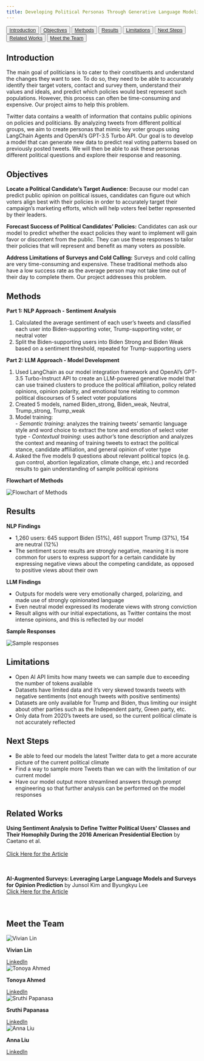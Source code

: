 ```yaml
---
title: Developing Political Personas Through Generative Language Modeling
---
```


<link rel="stylesheet" type="text/css" href="style.css">

<button><a href="#Introduction">Introduction</a></button>
<button><a href="#Objectives">Objectives</a></button>
<button><a href="#Methods">Methods</a></button>
<button><a href="#Results">Results</a></button>
<button><a href="#Limitations">Limitations</a></button>
<button><a href="#Next">Next Steps</a></button>
<button><a href="#RelatedW">Related Works</a></button>
<button><a href="#Meet">Meet the Team</a></button>


## Introduction
<p id="Introduction">
  <span class="new-line">The main goal of politicians is to cater to their constituents and understand the changes they want to see. To do so, they need to be able to accurately identify their target voters, contact and survey them, understand their values and ideals, and predict which policies would best represent such populations. However, this process can often be time-consuming and expensive. Our project aims to help this problem. </span>
  
  <span style="margin-top: 20px;" class="new-line">Twitter data contains a wealth of information that contains public opinions on policies and politicians. By analyzing tweets from different political groups, we aim to create personas that mimic key voter groups using LangChain Agents and OpenAI’s GPT-3.5 Turbo API. Our goal is to develop a model that can generate new data to predict real voting patterns based on previously posted tweets. We will then be able to ask these personas different political questions and explore their response and reasoning. </span>
</p>

## Objectives
<p id="Objectives">
  <span class="new-line"><strong>Locate a Political Candidate’s Target Audience:</strong>
  Because our model can predict public opinion on political issues, candidates can figure out which voters align best with their policies in order to accurately target their campaign’s marketing efforts, which will help voters feel better represented by their leaders.</span>
    
  <span style="margin-top: 20px;" class="new-line"><strong>Forecast Success of Political Candidates’ Policies:</strong>
  Candidates can ask our model to predict whether the exact policies they want to implement will gain favor or discontent from the public. They can use these responses to tailor their policies that will represent and benefit as many voters as possible.</span>


  <span style="margin-top: 20px;" class="new-line"><strong>Address Limitations of Surveys and Cold Calling:</strong>
  Surveys and cold calling are very time-consuming and expensive. These traditional methods also have a low success rate as the average person may not take time out of their day to complete them. Our project addresses this problem.</span>

</p>

## Methods
<p id="Methods">
  <span class="new-line"><strong>Part 1: NLP Approach - Sentiment Analysis</strong></span>
  <ol>
    <li>Calculated the average sentiment of each user’s tweets and classified each user into Biden-supporting voter, Trump-supporting voter, or neutral voter</li>
    <li>Split the Biden-supporting users into Biden Strong and Biden Weak based on a sentiment threshold, repeated for Trump-supporting users</li>
  </ol>

  <span style="margin-top: 20px;" class="new-line"><strong>Part 2: LLM Approach - Model Development</strong></span>
  <ol>
    <li>Used LangChain as our model integration framework and OpenAI’s GPT-3.5 Turbo-Instruct API to create an LLM-powered generative model that can use trained clusters to produce the political affiliation, policy related opinions, opinion polarity, and emotional tone relating to common political discourses of 5 select voter populations</li>
    <li>Created 5 models, named Biden_strong, Biden_weak, Neutral, Trump_strong, Trump_weak</li>
    <li>Model training:
      <div>
          <span class="new-line"> - <em>Semantic training</em>: analyzes the training tweets’ semantic language style and word choice to extract the tone and emotion of select voter type </span>
          <span class="new-line"> - <em>Contextual training</em>: uses author’s tone description and analyzes the context and meaning of training tweets to extract the political stance, candidate affiliation, and general opinion of voter type </span>
      </div>
    </li>
    <li>Asked the five models 9 questions about relevant political topics (e.g. gun control, abortion legalization, climate change, etc.) and recorded results to gain understanding of sample political opinions</li>
  </ol>

  <div>
    <p><strong>Flowchart of Methods</strong></p>
    <img src="flowchart.png" alt="Flowchart of Methods">
  </div>
</p>

## Results
<p id="Results">
  <span class="new-line"><strong>NLP Findings</strong></span>
  <ul>
    <li>1,260 users: 645 support Biden (51%), 461 support Trump (37%), 154 are neutral (12%)</li>
    <li>The sentiment score results are strongly negative, meaning it is more common for users to express support for a certain candidate by expressing negative views about the competing candidate, as opposed to positive views about their own</li>
  </ul>

  <span class="new-line"><strong>LLM Findings</strong></span>
    <ul>
      <li>Outputs for models were very emotionally charged, polarizing, and made use of strongly opinionated language</li>
      <li>Even neutral model expressed its moderate views with strong conviction</li>
      <li>Result aligns with our initial expectations, as Twitter contains the most intense opinions, and this is reflected by our model</li>
    </ul>
</p>

<div>
    <p><strong>Sample Responses</strong></p>
    <img src="sr.jpeg" alt="Sample responses">
</div>

## Limitations
<p id="Limitations">
  <ul>
    <li>Open AI API limits how many tweets we can sample due to exceeding the number of tokens available</li>
    <li>Datasets have limited data and it’s very skewed towards tweets with negative sentiments (not enough tweets with positive sentiments)</li>
    <li>Datasets are only available for Trump and Biden, thus limiting our insight about other parties such as the Independent party, Green party, etc.</li>
    <li>Only data from 2020’s tweets are used, so the current political climate is not accurately reflected</li>
  </ul>
</p>

## Next Steps
<p id="Next"> 
  <ul>
    <li>Be able to feed our models the latest Twitter data to get a more accurate picture of the current political climate</li>
    <li>Find a way to sample more Tweets than we can with the limitation of our current model</li>
    <li>Have our model output more streamlined answers through prompt engineering so that further analysis can be performed on the model responses</li>
  </ul>
</p>

## Related Works
<p id="RelatedW">
 <strong>Using Sentiment Analysis to Define Twitter Political Users' Classes and Their Homophily During the 2016 American Presidential Election</strong> by Caetano et al.
  <br>
  <br>
  <a href="https://jisajournal.springeropen.com/articles/10.1186/s13174-018-0089-0#Sec3" class="button custom-button" target="_blank">Click Here for the Article</a>
  <br>
  <br>
  <br>

  <span class="new-line"><strong>AI-Augmented Surveys: Leveraging Large Language Models and Surveys for Opinion Prediction</strong> by Junsol Kim and Byungkyu Lee </span>
  <br>
    <a href="https://arxiv.org/abs/2305.09620" class="button custom-button" target="_blank">Click Here for the Article</a> 
    <br>
    <br>
    <br>
</p>

## Meet the Team
<p id="Meet">
  <div class="gallery">
    <div>
        <img src="vivian.jpg" alt="Vivian Lin">
        <p><strong>Vivian Lin</strong></p>
        <a href="https://www.linkedin.com/in/vivian-esther-lin/" class="button" target="_blank">LinkedIn</a>
    </div>
    <div>
        <img src="tonoya.jpeg" alt="Tonoya Ahmed">
        <p><strong>Tonoya Ahmed</strong></p>
        <a href="https://www.linkedin.com/in/tonoya-ahmed-534820188/" class="button" target="_blank">LinkedIn</a>
    </div> 
    <div>
        <img src="sruthip.png" alt="Sruthi Papanasa">
        <p><strong>Sruthi Papanasa</strong></p>
        <a href="https://www.linkedin.com/in/sruthi-papanasa/" class="button" target="_blank">LinkedIn</a>
    </div>
   <div>
        <img src="anna.png" alt="Anna Liu">
        <p><strong>Anna Liu</strong></p>
        <a href="https://www.linkedin.com/in/annaliu2/" class="button" target="_blank">LinkedIn</a>
    </div> 
  </div>
</p>

